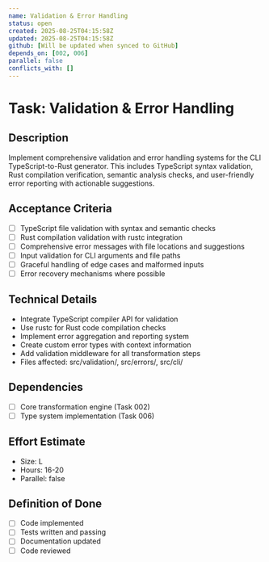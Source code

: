```yaml
---
name: Validation & Error Handling
status: open
created: 2025-08-25T04:15:58Z
updated: 2025-08-25T04:15:58Z
github: [Will be updated when synced to GitHub]
depends_on: [002, 006]
parallel: false
conflicts_with: []
---
```


# Task: Validation & Error Handling

## Description
Implement comprehensive validation and error handling systems for the CLI TypeScript-to-Rust generator. This includes TypeScript syntax validation, Rust compilation verification, semantic analysis checks, and user-friendly error reporting with actionable suggestions.

## Acceptance Criteria
- [ ] TypeScript file validation with syntax and semantic checks
- [ ] Rust compilation validation with rustc integration
- [ ] Comprehensive error messages with file locations and suggestions
- [ ] Input validation for CLI arguments and file paths
- [ ] Graceful handling of edge cases and malformed inputs
- [ ] Error recovery mechanisms where possible

## Technical Details
- Integrate TypeScript compiler API for validation
- Use rustc for Rust code compilation checks
- Implement error aggregation and reporting system
- Create custom error types with context information
- Add validation middleware for all transformation steps
- Files affected: src/validation/, src/errors/, src/cli/

## Dependencies
- [ ] Core transformation engine (Task 002)
- [ ] Type system implementation (Task 006)

## Effort Estimate
- Size: L
- Hours: 16-20
- Parallel: false

## Definition of Done
- [ ] Code implemented
- [ ] Tests written and passing
- [ ] Documentation updated
- [ ] Code reviewed